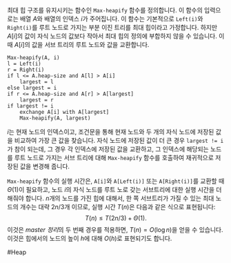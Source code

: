 최대 힙 구조를 유지시키는 함수인 `Max-heapify` 함수를 정의합니다. 이 함수의 입력으로는 배열 $A$와 배열의 인덱스 $i$가 주어집니다. 이 함수는 기본적으로 `Left(i)`와 `Right(i)`를 루트 노드로 가지는 부분 이진 트리를 최대 힙이라고 가정합니다. 하지만 $A[i]$의 값이 자식 노드의 값보다 작아서 최대 힙의 정의에 부합하지 않을 수 있습니다. 이 때 $A[i]$의 값을 서브 트리의 루트 노드와 값을 교환합니다.
```pseudo
Max-heapify(A, i)
l = Left(i)
r = Right(i)
if l <= A.heap-size and A[l] > A[i]
	largest = l
else largest = i
if r <= A.heap-size and A[r] > A[largest]
	largest = r
if largest != i
	exchange A[i] with A[largest]
	Max-heapify(A, largest)
```

$i$는 현재 노드의 인덱스이고, 조건문을 통해 현재 노드와 두 개의 자식 노드에 저장된 값을 비교하여 가장 큰 값을 찾습니다. 자식 노드에 저장된 값이 더 큰 경우 `largest != i`가 참이 되는데, 그 경우 각 인덱스에 저장된 값을 교환하고, 그 인덱스에 해당되는 노드를 루트 노드로 가지는 서브 트리에 대해 `Max-heapify` 함수를 호출하여 재귀적으로 저장된 값을 변경해 줍니다.

`Max-heapify` 함수의 실행 시간은, `A[i]`와 `A[Left(i)]` 또는 `A[Right(i)]`를 교환할 때 $\Theta(1)$이 필요하고, 노드 $i$의 자식 노드를 루트 노로 갖는 서브트리에 대한 실행 시간을 더해줘야 합니다. $n$개의 노드를 가진 힙에 대해서, 한 쪽 서브트리가 가질 수 있는 최대 노드의 개수는 대략 $2n / 3$개 이므로, 실행 시간 $T(n)$은 다음과 같은 식으로 표현됩니다:$$T(n)\le T(2n/3) + \Theta(1).$$
이것은 *master 정리*의 두 번째 경우를 적용하면, $T(n) = O(\log n)$을 얻을 수 있습니다. 이것은 힙에서의 노드의 높이 $h$에 대해 $O(h)$로 표현되기도 합니다.

#Heap 